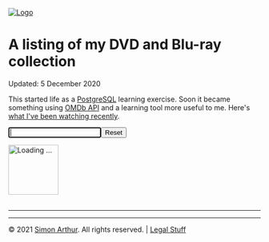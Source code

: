<script src="https://www.simonarthur.co.uk/includes/scripts/md-page.js"></script>

[![Logo](https://www.simonarthur.co.uk/includes/images/anomis66_jack.png "Keep It Simple, Simon")][home]






A listing of my DVD and Blu-ray collection
==========================================

Updated: 5 December 2020

This started life as a [PostgreSQL](https://www.postgresql.org/) learning exercise. Soon it became something using [OMDb API](https://www.omdbapi.com/) and a learning tool more useful to me. Here's [what I've been watching recently](https://m.imdb.com/user/ur90560186/checkins?sort=list_order%2Cdesc&view=grid).

<form action="#">
	<p><input type="text" name="quicksearch" id="quicksearch" autofocus /><input type="reset" /></p>
</form>

<div id="loading">
	<img src="https://www.simonarthur.co.uk/includes/images/loading-gray.gif" alt="Loading ... " width="100" />
</div>

<div id="csv-list">&nbsp;</div>

<script>
/* LOAD TSV OF MOVIES
------------------------------ */
document.getElementById("loading").style.display = ""; // show the loading image

if (window.XMLHttpRequest) {
	// ---- Code for IE7+, Firefox, Chrome, Opera, Safari -----
	xhttp=new XMLHttpRequest();
} 
else {  
	// ----- Code for IE6, IE5 -----
	xhttp=new ActiveXObject("Microsoft.XMLHTTP");
}
xhttp.onreadystatechange = function() {
	if (this.readyState == 4 && this.status == 200) {
		document.getElementById("loading").style.display = "none"; // hide the loading image
		doStuff(this.responseText); // if successful do stuff with it.
	}
};
var rnd = (Math.random() * (1000-0+1) ) << 0; // random() cache buster;
xhttp.open("GET", "myfilms.tsv?" + rnd, true);
xhttp.send();


/* FUNCTION TO DO STUFF WITH AJAX RESPONSE
------------------------------ */
function doStuff(file) {
	// Add SPACE after commas.
	file = file.replace(/(?:\,)/g, ', ');				
	// replace DELIMITER with next record code
	file = file.replace(/(?:\|)/g, '</td><td>');
	// replace EOL with next record code
	file = file.replace(/(?:\r\n|\r|\n)/g, '</tr><tr><td>');  
	// replace \N with space
	file = file.replace(/(?:\\N)/g, '&nbsp;');
	// top & tail the output to ensure valid html
	document.getElementById("csv-list").innerHTML = '<table><tr><td>' + file + '</tr></table>';
}
</script>

<script src="https://www.simonarthur.co.uk/includes/scripts/jquery-3.5.1.min.js"></script>
<script src="https://www.simonarthur.co.uk/includes/scripts/quick-filter.js"></script>





------

<ul id="myNavbar" class="columns"></ul>
<script src="https://www.simonarthur.co.uk/includes/scripts/navigation.main.js"></script>

------

&copy; 2021 [Simon Arthur][home].  All rights reserved. | [Legal Stuff][legal]

[home]: <https://www.simonarthur.co.uk/> "Keep It Simple, Simon"
[legal]: <https://www.simonarthur.co.uk/legal.html> "Legal Stuff"